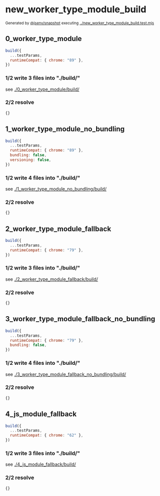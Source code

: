 # new_worker_type_module_build

<sub>
  Generated by <a href="https://github.com/jsenv/core/tree/main/packages/independent/snapshot">@jsenv/snapshot</a> executing <a href="../new_worker_type_module_build.test.mjs">../new_worker_type_module_build.test.mjs</a>
</sub>

## 0_worker_type_module

```js
build({
  ...testParams,
  runtimeCompat: { chrome: "89" },
})
```

### 1/2 write 3 files into "./build/"

see [./0_worker_type_module/build/](./0_worker_type_module/build/)

### 2/2 resolve

```js
{}
```

## 1_worker_type_module_no_bundling

```js
build({
  ...testParams,
  runtimeCompat: { chrome: "89" },
  bundling: false,
  versioning: false,
})
```

### 1/2 write 4 files into "./build/"

see [./1_worker_type_module_no_bundling/build/](./1_worker_type_module_no_bundling/build/)

### 2/2 resolve

```js
{}
```

## 2_worker_type_module_fallback

```js
build({
  ...testParams,
  runtimeCompat: { chrome: "79" },
})
```

### 1/2 write 3 files into "./build/"

see [./2_worker_type_module_fallback/build/](./2_worker_type_module_fallback/build/)

### 2/2 resolve

```js
{}
```

## 3_worker_type_module_fallback_no_bundling

```js
build({
  ...testParams,
  runtimeCompat: { chrome: "79" },
  bundling: false,
})
```

### 1/2 write 4 files into "./build/"

see [./3_worker_type_module_fallback_no_bundling/build/](./3_worker_type_module_fallback_no_bundling/build/)

### 2/2 resolve

```js
{}
```

## 4_js_module_fallback

```js
build({
  ...testParams,
  runtimeCompat: { chrome: "62" },
})
```

### 1/2 write 3 files into "./build/"

see [./4_js_module_fallback/build/](./4_js_module_fallback/build/)

### 2/2 resolve

```js
{}
```